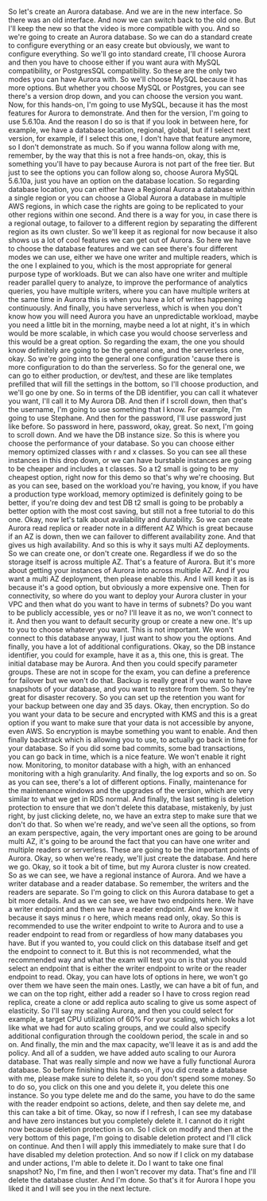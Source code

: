 
<v Instructor>So let's create an Aurora database.</v>
And we are in the new interface.
So there was an old interface.
And now we can switch back to the old one.
But I'll keep the new so that
the video is more compatible with you.
And so we're going to create an Aurora database.
So we can do a standard create to configure everything
or an easy create but obviously,
we want to configure everything.
So we'll go into standard create,
I'll choose Aurora and then you have to choose
either if you want aura with MySQL compatibility,
or PostgresSQL compatibility.
So these are the only two modes you can have Aurora with.
So we'll choose MySQL because it has more options.
But whether you choose MySQL or Postgres,
you can see there's a version drop down,
and you can choose the version you want.
Now, for this hands-on, I'm going to use MySQL,
because it has the most features for Aurora to demonstrate.
And then for the version, I'm going to use 5.6.10a.
And the reason I do so is that if you look
in between here, for example,
we have a database location, regional, global,
but if I select next version,
for example, if I select this one,
I don't have that feature anymore,
so I don't demonstrate as much.
So if you wanna follow along with me,
remember, by the way that this is not a free hands-on, okay,
this is something you'll have to pay
because Aurora is not part of the free tier.
But just to see the options you can follow along
so, choose Aurora MySQL 5.6.10a,
just you have an option on the database location.
So regarding database location,
you can either have a Regional Aurora a database
within a single region
or you can choose a Global Aurora a database
in multiple AWS regions,
in which case the rights are going to be replicated
to your other regions within one second.
And there is a way for you,
in case there is a regional outage,
to failover to a different region
by separating the different region as its own cluster.
So we'll keep it as regional for now
because it also shows us a lot of cool features
we can get out of Aurora.
So here we have to choose the database features
and we can see there's four different modes we can use,
either we have one writer and multiple readers,
which is the one I explained to you,
which is the most appropriate
for general purpose type of workloads.
But we can also have one writer and multiple reader
parallel query to analyze,
to improve the performance of analytics queries,
you have multiple writers, where you can have
multiple writers at the same time in Aurora
this is when you have
a lot of writes happening continuously.
And finally, you have serverless,
which is when you don't know how you will need Aurora
you have an unpredictable workload,
maybe you need a little bit in the morning,
maybe need a lot at night,
it's in which would be more scalable,
in which case you would choose serverless
and this would be a great option.
So regarding the exam,
the one you should know definitely
are going to be the general one,
and the serverless one, okay.
So we're going into the general one configuration
'cause there is more configuration to do
than the serverless.
So for the general one, we can go to either production,
or dev/test, and these are like templates prefilled
that will fill the settings in the bottom,
so I'll choose production, and we'll go one by one.
So in terms of the DB identifier,
you can call it whatever you want,
I'll call it to My Aurora DB.
And then if I scroll down, then that's the username,
I'm going to use something that I know.
For example, I'm going to use Stephane.
And then for the password,
I'll use password just like before.
So password in here, password, okay, great.
So next, I'm going to scroll down.
And we have the DB instance size.
So this is where you choose
the performance of your database.
So you can choose either memory optimized classes
with r and x classes.
So you can see all these instances in this drop down,
or we can have burstable instances
are going to be cheaper and includes a t classes.
So a t2 small is going to be my cheapest option,
right now for this demo so that's why we're choosing.
But as you can see, based on the workload you're having,
you know, if you have a production type workload,
memory optimized is definitely going to be better,
if you're doing dev and test
DB t2 small is going to be probably a better option
with the most cost saving,
but still not a free tutorial to do this one.
Okay, now let's talk about availability and durability.
So we can create Aurora read replica
or reader note in a different AZ
Which is great because if an AZ is down,
then we can failover to different availability zone.
And that gives us high availability.
And so this is why it says multi AZ deployments.
So we can create one, or don't create one.
Regardless if we do so the storage itself
is across multiple AZ.
That's a feature of Aurora.
But it's more about getting your instances of Aurora
into across multiple AZ.
And if you want a multi AZ deployment,
then please enable this.
And I will keep it as is because it's a good option,
but obviously a more expensive one.
Then for connectivity,
so where do you want to deploy your Aurora cluster
in your VPC and then
what do you want to have in terms of subnets?
Do you want to be publicly accessible, yes or no?
I'll leave it as no, we won't connect to it.
And then you want to default security group
or create a new one.
It's up to you to choose whatever you want.
This is not important.
We won't connect to this database anyway,
I just want to show you the options.
And finally, you have a lot of additional configurations.
Okay, so the DB instance identifier,
you could for example, have it as a,
this one, this is great.
The initial database may be Aurora.
And then you could specify parameter groups.
These are not in scope for the exam,
you can define a preference for failover
but we won't do that.
Backup is really great if you want to have
snapshots of your database,
and you want to restore from them.
So they're great for disaster recovery.
So you can set up the retention you want for your backup
between one day and 35 days.
Okay, then encryption.
So do you want your data to be secure
and encrypted with KMS
and this is a great option if you want to make sure
that your data is not accessible by anyone, even AWS.
So encryption is maybe something you want to enable.
And then finally backtrack which is allowing you to use,
to actually go back in time for your database.
So if you did some bad commits, some bad transactions,
you can go back in time, which is a nice feature.
We won't enable it right now.
Monitoring, to monitor database with a high,
with an enhanced monitoring with a high granularity.
And finally, the log exports and so on.
So as you can see, there's a lot of different options.
Finally, maintenance for the maintenance windows
and the upgrades of the version,
which are very similar to what we get in RDS normal.
And finally, the last setting is deletion protection
to ensure that we don't delete this database, mistakenly,
by just right, by just clicking delete,
no, we have an extra step to make sure
that we don't do that.
So when we're ready, and we've seen all the options,
so from an exam perspective, again,
the very important ones are going to be around multi AZ,
it's going to be around the fact that you can have
one writer and multiple readers or serverless.
These are going to be the important points of Aurora.
Okay, so when we're ready,
we'll just create the database.
And here we go.
Okay, so it took a bit of time,
but my Aurora cluster is now created.
So as we can see, we have a regional instance of Aurora.
And we have a writer database and a reader database.
So remember, the writers and the readers are separate.
So I'm going to click on this Aurora database
to get a bit more details.
And as we can see, we have two endpoints here.
We have a writer endpoint
and then we have a reader endpoint.
And we know it because it says minus r o here,
which means read only, okay.
So this is recommended to use the writer endpoint
to write to Aurora and to use a reader endpoint
to read from or regardless of how many databases you have.
But if you wanted to,
you could click on this database itself
and get the endpoint to connect to it.
But this is not recommended,
what the recommended way and what the exam will test you on
is that you should select an endpoint
that is either the writer endpoint to write
or the reader endpoint to read.
Okay, you can have lots of options in here,
we won't go over them we have seen the main ones.
Lastly, we can have a bit of fun,
and we can on the top right,
either add a reader so I have to cross region read replica,
create a clone or add replica auto scaling
to give us some aspect of elasticity.
So I'll say my scaling Aurora,
and then you could select for example,
a target CPU utilization of 60%
For your scaling, which looks a lot like what we had for
auto scaling groups,
and we could also specify additional configuration
through the cooldown period, the scale in and so on.
And finally, the min and the max capacity,
we'll leave it as is and add the policy.
And all of a sudden, we have added auto scaling
to our Aurora database.
That was really simple
and now we have a fully functional Aurora database.
So before finishing this hands-on,
if you did create a database with me,
please make sure to delete it,
so you don't spend some money.
So to do so, you click on this one and you delete it,
you delete this one instance.
So you type delete me and do the same,
you have to do the same with the reader endpoint
so actions, delete, and then say delete me,
and this can take a bit of time.
Okay, so now if I refresh,
I can see my database and have zero instances
but you completely delete it.
I cannot do it right now because deletion protection is on.
So I click on modify
and then at the very bottom of this page,
I'm going to disable deletion protect
and I'll click on continue.
And then I will apply this immediately
to make sure that I do have disabled my deletion protection.
And so now if I click on my database
and under actions, I'm able to delete it.
Do I want to take one final snapshot?
No, I'm fine,
and then I won't recover my data.
That's fine and I'll delete the database cluster.
And I'm done.
So that's it for Aurora I hope you liked it
and I will see you in the next lecture.